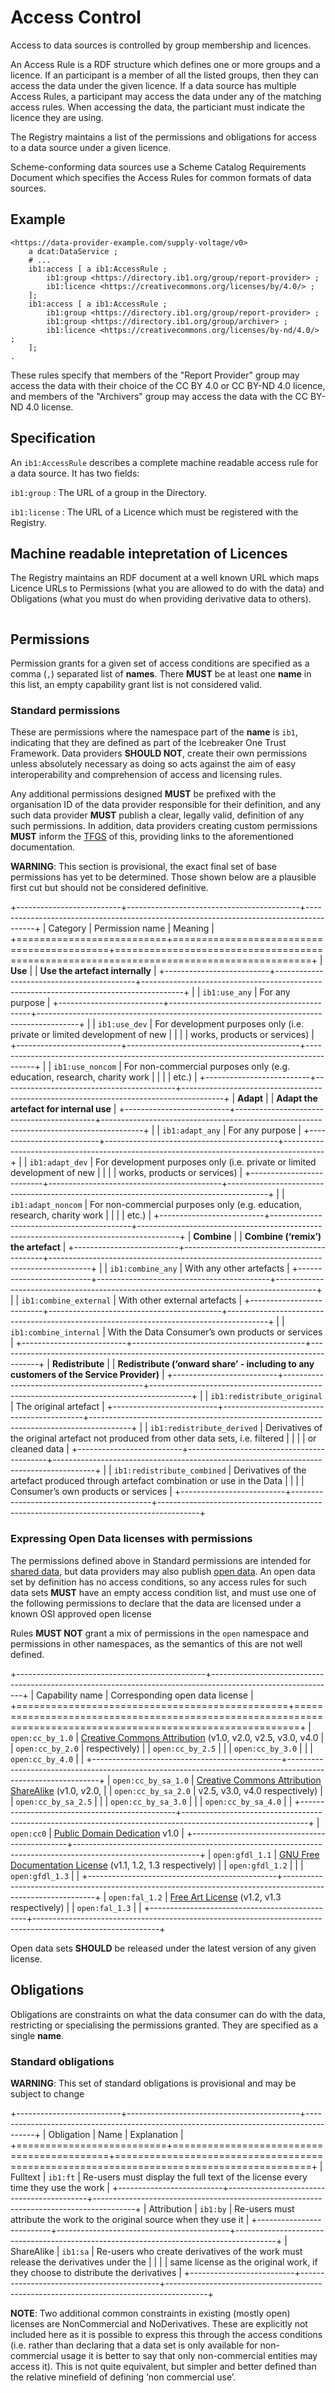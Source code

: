 # Access Control

Access to data sources is controlled by group membership and licences.

An Access Rule is a RDF structure which defines one or more groups and a licence. If an participant is a member of all the listed groups, then they can access the data under the given licence. If a data source has multiple Access Rules, a participant may access the data under any of the matching access rules. When accessing the data, the particiant must indicate the licence they are using.

The Registry maintains a list of the permissions and obligations for access to a data source under a given licence.

Scheme-conforming data sources use a Scheme Catalog Requirements Document which specifies the Access Rules for common formats of data sources.

## Example

```
<https://data-provider-example.com/supply-voltage/v0>
    a dcat:DataService ;
	# ...
    ib1:access [ a ib1:AccessRule ;
        ib1:group <https://directory.ib1.org/group/report-provider> ;
        ib1:licence <https://creativecommons.org/licenses/by/4.0/> ;
    ];
    ib1:access [ a ib1:AccessRule ;
        ib1:group <https://directory.ib1.org/group/report-provider> ;
        ib1:group <https://directory.ib1.org/group/archiver> ;
        ib1:licence <https://creativecommons.org/licenses/by-nd/4.0/> ;
    ];
.
```

These rules specify that members of the "Report Provider" group may access the data with their choice of the CC BY 4.0 or CC BY-ND 4.0 licence, and members of the "Archivers" group may access the data with the CC BY-ND 4.0 license.

## Specification

An `ib1:AccessRule` describes a complete machine readable access rule for a data source. It has two fields:

`ib1:group`
: The URL of a group in the Directory.

`ib1:license`
: The URL of a Licence which must be registered with the Registry.


## Machine readable intepretation of Licences

The Registry maintains an RDF document at a well known URL which maps Licence URLs to Permissions (what you are allowed to do with the data) and Obligations (what you must do when providing derivative data to others).

```

```


## Permissions

Permission grants for a given set of access conditions are specified as a comma (`,`) separated list of **names**. There **MUST** be at least one **name** in this list, an empty capability grant list is not considered valid.

### Standard permissions

These are permissions where the namespace part of the **name** is `ib1`, indicating that they are defined as part of the Icebreaker One Trust Framework. Data providers **SHOULD NOT**, create their own permissions unless absolutely necessary as doing so acts against the aim of easy interoperability and comprehension of access and licensing rules.

Any additional permissions designed **MUST** be prefixed with the organisation ID of the data provider responsible for their definition, and any such data provider **MUST** publish a clear, legally valid, definition of any such permissions. In addition, data providers creating custom permissions **MUST** inform the [TFGS](glossary.md#term-Trust-Framework-Governance-Service) of this, providing links to the aforementioned documentation.

**WARNING**: This section is provisional, the exact final set of base permissions has yet to be determined. Those shown below are a plausible first cut but should not be considered definitive.

+--------------------------+-------------------------------------------+----------------------------------------------------------------------------------------+
| Category                 | Permission name                           | Meaning                                                                                |
+==========================+===========================================+========================================================================================+
| **Use**                  |                                           | **Use the artefact internally**                                                        |
+--------------------------+-------------------------------------------+----------------------------------------------------------------------------------------+
|                          | `ib1:use_any`                             | For any purpose                                                                        |
+--------------------------+-------------------------------------------+----------------------------------------------------------------------------------------+
|                          | `ib1:use_dev`                             | For development purposes only (i.e. private or limited development of new              |
|                          |                                           | works, products or services)                                                           |
+--------------------------+-------------------------------------------+----------------------------------------------------------------------------------------+
|                          | `ib1:use_noncom`                          | For non-commercial purposes only (e.g. education, research, charity work               |
|                          |                                           | etc.)                                                                                  |
+--------------------------+-------------------------------------------+----------------------------------------------------------------------------------------+
| **Adapt**                |                                           | **Adapt the artefact for internal use**                                                |
+--------------------------+-------------------------------------------+----------------------------------------------------------------------------------------+
|                          | `ib1:adapt_any`                           | For any purpose                                                                        |
+--------------------------+-------------------------------------------+----------------------------------------------------------------------------------------+
|                          | `ib1:adapt_dev`                           | For development purposes only (i.e. private or limited development of new              |
|                          |                                           | works, products or services)                                                           |
+--------------------------+-------------------------------------------+----------------------------------------------------------------------------------------+
|                          | `ib1:adapt_noncom`                        | For non-commercial purposes only (e.g. education, research, charity work               |
|                          |                                           | etc.)                                                                                  |
+--------------------------+-------------------------------------------+----------------------------------------------------------------------------------------+
| **Combine**              |                                           | **Combine (‘remix’) the artefact**                                                     |
+--------------------------+-------------------------------------------+----------------------------------------------------------------------------------------+
|                          | `ib1:combine_any`                         | With any other artefacts                                                               |
+--------------------------+-------------------------------------------+----------------------------------------------------------------------------------------+
|                          | `ib1:combine_external`                    | With other external artefacts                                                          |
+--------------------------+-------------------------------------------+----------------------------------------------------------------------------------------+
|                          | `ib1:combine_internal`                    | With the Data Consumer’s own products or services                                      |
+--------------------------+-------------------------------------------+----------------------------------------------------------------------------------------+
| **Redistribute**         |                                           | **Redistribute (‘onward share’ - including to any customers of the Service Provider)** |
+--------------------------+-------------------------------------------+----------------------------------------------------------------------------------------+
|                          | `ib1:redistribute_original`               | The original artefact                                                                  |
+--------------------------+-------------------------------------------+----------------------------------------------------------------------------------------+
|                          | `ib1:redistribute_derived`                | Derivatives of the original artefact not produced from other data sets, i.e. filtered  |
|                          |                                           | or cleaned data                                                                        |
+--------------------------+-------------------------------------------+----------------------------------------------------------------------------------------+
|                          | `ib1:redistribute_combined`               | Derivatives of the artefact produced through artefact combination or use in the Data   |
|                          |                                           | Consumer’s own products or services                                                    |
+--------------------------+-------------------------------------------+----------------------------------------------------------------------------------------+

### Expressing Open Data licenses with permissions

The permissions defined above in Standard permissions are intended for [shared data](glossary.md#term-Shared-data), but data providers may also publish [open data](glossary.md#term-Open-data). An open data set by definition has no access conditions, so any access rules for such data sets **MUST** have an empty access condition list, and must use one of the following permissions to declare that the data are licensed under a known OSI approved open license

Rules **MUST NOT** grant a mix of permissions in the `open` namespace and permissions in other namespaces, as the semantics of this are not well defined.

+-----------------------------------------------+-------------------------------------------------------------------------------------------------------------+
| Capability name                               | Corresponding open data license                                                                             |
+===============================================+=============================================================================================================+
| `open:cc_by_1.0`                              | [Creative Commons Attribution](https://creativecommons.org/licenses/by/4.0/) (v1.0, v2.0, v2.5, v3.0, v4.0  |
| `open:cc_by_2.0`                              | respectively)                                                                                               |
| `open:cc_by_2.5`                              |                                                                                                             |
| `open:cc_by_3.0`                              |                                                                                                             |
| `open:cc_by_4.0`                              |                                                                                                             |
+-----------------------------------------------+-------------------------------------------------------------------------------------------------------------+
| `open:cc_by_sa_1.0`                           | [Creative Commons Attribution ShareAlike](https://creativecommons.org/licenses/by-sa/4.0/) (v1.0, v2.0,     |
| `open:cc_by_sa_2.0`                           | v2.5, v3.0, v4.0 respectively)                                                                              |
| `open:cc_by_sa_2.5`                           |                                                                                                             |
| `open:cc_by_sa_3.0`                           |                                                                                                             |
| `open:cc_by_sa_4.0`                           |                                                                                                             |
+-----------------------------------------------+-------------------------------------------------------------------------------------------------------------+ 
| `open:cc0`                                    | [Public Domain Dedication](https://creativecommons.org/publicdomain/zero/1.0/) v1.0                         |
+-----------------------------------------------+-------------------------------------------------------------------------------------------------------------+ 
| `open:gfdl_1.1`                               | [GNU Free Documentation License](http://www.gnu.org/copyleft/fdl.html) (v1.1, 1.2, 1.3 respectively)        |
| `open:gfdl_1.2`                               |                                                                                                             |
| `open:gfdl_1.3`                               |                                                                                                             |
+-----------------------------------------------+-------------------------------------------------------------------------------------------------------------+ 
| `open:fal_1.2`                                | [Free Art License](http://artlibre.org/licence/lal/en/) (v1.2, v1.3 respectively)                           |
| `open:fal_1.3`                                |                                                                                                             |
+-----------------------------------------------+-------------------------------------------------------------------------------------------------------------+ 

Open data sets **SHOULD** be released under the latest version of any given license.

## Obligations

Obligations are constraints on what the data consumer can do with the data, restricting or specialising the permissions granted. They are specified as a single **name**.

### Standard obligations

**WARNING**: This set of standard obligations is provisional and may be subject to change

+--------------------------+-------------------------------------------+----------------------------------------------------------------------------------------+
| Obligation               | Name                                      | Explanation                                                                            |
+==========================+===========================================+========================================================================================+
| Fulltext                 | `ib1:ft`                                  | Re-users must display the full text of the license every time they use the work        |
+--------------------------+-------------------------------------------+----------------------------------------------------------------------------------------+
| Attribution              | `ib1:by`                                  | Re-users must attribute the work to the original source when they use it               |
+--------------------------+-------------------------------------------+----------------------------------------------------------------------------------------+
| ShareAlike               | `ib1:sa`                                  | Re-users who create derivatives of the work must release the derivatives under the     |
|                          |                                           | same license as the original work, if they choose to distribute the derivatives        |
+--------------------------+-------------------------------------------+----------------------------------------------------------------------------------------+

**NOTE**: Two additional common constraints in existing (mostly open) licenses are NonCommercial and NoDerivatives. These are explicitly not included here as it is possible to express this through the access conditions (i.e. rather than declaring that a data set is only available for non-commercial usage it is better to say that only non-commercial entities may access it). This is not quite equivalent, but simpler and better defined than the relative minefield of defining ‘non commercial use’.
<!--stackedit_data:
eyJoaXN0b3J5IjpbLTExOTkxMTA4MzMsLTIxMzM5Nzk0NjMsLT
c0MTEzNjA5MCw5MzUwODM3NDcsLTk2OTMwMTI1MCwxMTc2MTkw
OTAxLC0xOTY5MTM4ODIyXX0=
-->